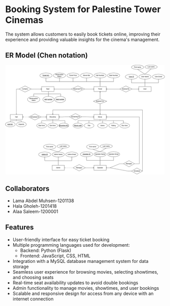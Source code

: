 # Booking System for Palestine Tower Cinemas
The system allows customers to easily book tickets online, improving their experience and providing valuable insights for the cinema's management.

## ER Model (Chen notation)
![ER Model](DataBaseERD.png)

## Collaborators
* Lama Abdel Muhsen-1201138
* Hala Gholeh-1201418
* Alaa Saleem-1200001

## Features

* User-friendly interface for easy ticket booking
* Multiple programming languages used for development:
  * Backend: Python (Flask)
  * Frontend: JavaScript, CSS, HTML
* Integration with a MySQL database management system for data storage
* Seamless user experience for browsing movies, selecting showtimes, and choosing seats
* Real-time seat availability updates to avoid double bookings
* Admin functionality to manage movies, showtimes, and user bookings
* Scalable and responsive design for access from any device with an internet connection




